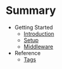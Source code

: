 # Summary

* Getting Started
  * [Introduction](README.md)
  * [Setup](setup.md)
  * [Middleware](middleware.md)
* Reference
  * [Tags](tags.md)

